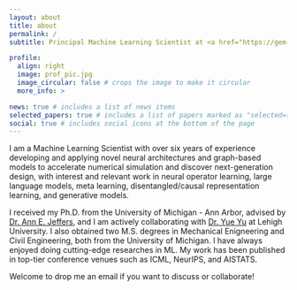 ```yaml
---
layout: about
title: about
permalink: /
subtitle: Principal Machine Learning Scientist at <a href="https://gem-innovation.com/">Global Engineering & Materials, Inc.</a>, Princeton, NJ.

profile:
  align: right
  image: prof_pic.jpg
  image_circular: false # crops the image to make it circular
  more_info: >

news: true # includes a list of news items
selected_papers: true # includes a list of papers marked as "selected={true}"
social: true # includes social icons at the bottom of the page
---
```


I am a Machine Learning Scientist with over six years of experience developing and applying novel neural architectures and graph-based models to accelerate numerical simulation and discover next-generation design, with interest and relevant work in neural operator learning, large language models, meta learning, disentangled/causal representation learning, and generative models.

I received my Ph.D. from the University of Michigan - Ann Arbor, advised by [Dr. Ann E. Jeffers](https://cee.engin.umich.edu/people/jeffers-ann/), and I am actively collaborating with [Dr. Yue Yu](https://www.lehigh.edu/~yuy214/) at Lehigh University. I also obtained two M.S. degrees in Mechanical Enigneering and Civil Engineering, both from the University of Michigan. I have always enjoyed doing cutting-edge researches in ML. My work has been published in top-tier conference venues such as ICML, NeurIPS, and AISTATS.

Welcome to drop me an email if you want to discuss or collaborate!

